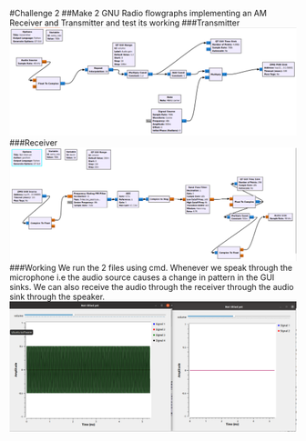 #Challenge 2
##Make 2 GNU Radio flowgraphs implementing an AM Receiver and Transmitter and test its working
###Transmitter
![transmitter](tsm.png)
###Receiver
![receiver](rcv.png)
###Working
We run the 2 files using cmd. Whenever we speak through the microphone i.e the audio source causes a change in pattern in the GUI sinks. We can also receive the audio through the receiver through the audio sink through the speaker.
![Working](3.png)